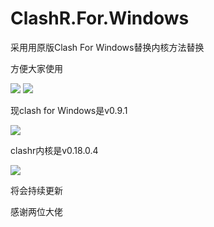 # ClashR.For.Windows

采用用原版Clash For Windows替换内核方法替换

方便大家使用

[![](https://img.shields.io/badge/Telegram-News-green)](https://t.me/ClashR_For_Windows_News)
[![](https://img.shields.io/badge/Telegram-讨论组-green)](https://t.me/ClashR_For_Windows)

现clash for Windows是v0.9.1

[![](https://img.shields.io/badge/GitHub-CFW-blue)](https://github.com/Fndroid/clash_for_windows_pkg)

clashr内核是v0.18.0.4

[![](https://img.shields.io/badge/GitHub-CFWRCore-blue)](https://github.com/frainzy1477/clashrdev)

将会持续更新

感谢两位大佬